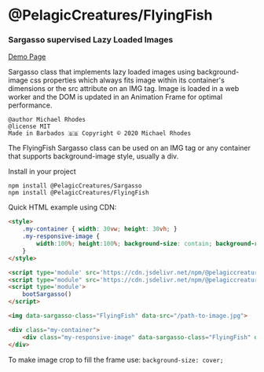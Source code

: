 # @PelagicCreatures/FlyingFish

### Sargasso supervised Lazy Loaded Images

[Demo Page](https://blog.myanti.social/demos/flyingfish)

Sargasso class that implements lazy loaded images using background-image css properties which always fits image within its container's dimensions or the src attribute on an IMG tag. Image is loaded in a web worker and the DOM is updated in an Animation Frame for optimal performance.

```
@author Michael Rhodes
@license MIT
Made in Barbados 🇧🇧 Copyright © 2020 Michael Rhodes
```

The FlyingFish Sargasso class can be used on an IMG tag or any container that supports background-image style, usually a div.

Install in your project
```
npm install @PelagicCreatures/Sargasso
npm install @PelagicCreatures/FlyingFish
```

Quick HTML example using CDN:
```html
<style>
	.my-container { width: 30vw; height: 30vh; }
	.my-responsive-image {
		width:100%; height:100%; background-size: contain; background-repeat: no-repeat; background-position: center center;
	}
</style>

<script type='module' src='https://cdn.jsdelivr.net/npm/@pelagiccreatures/sargasso/dist/sargasso.es.js'></script>
<script type="module" src='https://cdn.jsdelivr.net/npm/@pelagiccreatures/flyingfish/dist/flyingfish.es.js'></script>
<script type='module'>
	bootSargasso()
</script>

<img data-sargasso-class="FlyingFish" data-src="/path-to-image.jpg">

<div class="my-container">
	<div class="my-responsive-image" data-sargasso-class="FlyingFish" data-src="/path-to-image.jpg"></div>
</div>
```

To make image crop to fill the frame use: `background-size: cover;`
